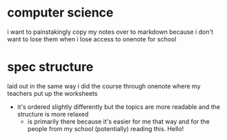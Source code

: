 # computer science

i want to painstakingly copy my notes over to markdown because i don't want to lose them when i lose access to onenote for school

# spec structure

laid out in the same way i did the course through onenote where my teachers put up the worksheets
- it's ordered slightly differently but the topics are more readable and the structure is more relaxed
    - is primarily there because it's easier for me that way and for the people from my school (potentially) reading this. Hello!

